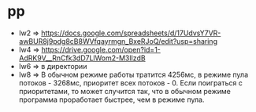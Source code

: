 # pp
+ lw2 => https://docs.google.com/spreadsheets/d/17UdvsY7VR-awBUR8j9pdg8cB8WVfqayrmgn_BxeRJoQ/edit?usp=sharing
+ lw4 => https://drive.google.com/open?id=1-AdRK9V__RnCfk3dD7LlWom2-M3lIzdB
+ lw6 => в директории
+ lw8 => В обычном режиме работы тратится 4256мс, в режиме пула потоков - 3268мс, приоритет всех потоков - 0. Если поиграться с приоритетами, то может случится так, что в обычном режиме программа проработает быстрее, чем в режиме пула. 
